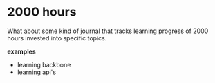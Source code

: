 # 2000 hours

What about some kind of journal that tracks learning progress of 2000 hours invested into specific topics.

**examples**

- learning backbone
- learning api's
